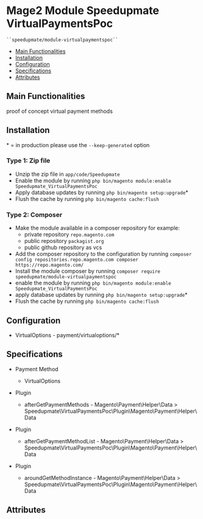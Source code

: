 # Mage2 Module Speedupmate VirtualPaymentsPoc

    ``speedupmate/module-virtualpaymentspoc``

 - [Main Functionalities](#markdown-header-main-functionalities)
 - [Installation](#markdown-header-installation)
 - [Configuration](#markdown-header-configuration)
 - [Specifications](#markdown-header-specifications)
 - [Attributes](#markdown-header-attributes)


## Main Functionalities
proof of concept virtual payment methods

## Installation
\* = in production please use the `--keep-generated` option

### Type 1: Zip file

 - Unzip the zip file in `app/code/Speedupmate`
 - Enable the module by running `php bin/magento module:enable Speedupmate_VirtualPaymentsPoc`
 - Apply database updates by running `php bin/magento setup:upgrade`\*
 - Flush the cache by running `php bin/magento cache:flush`

### Type 2: Composer

 - Make the module available in a composer repository for example:
    - private repository `repo.magento.com`
    - public repository `packagist.org`
    - public github repository as vcs
 - Add the composer repository to the configuration by running `composer config repositories.repo.magento.com composer https://repo.magento.com/`
 - Install the module composer by running `composer require speedupmate/module-virtualpaymentspoc`
 - enable the module by running `php bin/magento module:enable Speedupmate_VirtualPaymentsPoc`
 - apply database updates by running `php bin/magento setup:upgrade`\*
 - Flush the cache by running `php bin/magento cache:flush`


## Configuration

 - VirtualOptions - payment/virtualoptions/*


## Specifications

 - Payment Method
	- VirtualOptions

 - Plugin
	- afterGetPaymentMethods - Magento\Payment\Helper\Data > Speedupmate\VirtualPaymentsPoc\Plugin\Magento\Payment\Helper\Data

 - Plugin
	- afterGetPaymentMethodList - Magento\Payment\Helper\Data > Speedupmate\VirtualPaymentsPoc\Plugin\Magento\Payment\Helper\Data

 - Plugin
	- aroundGetMethodInstance - Magento\Payment\Helper\Data > Speedupmate\VirtualPaymentsPoc\Plugin\Magento\Payment\Helper\Data


## Attributes



